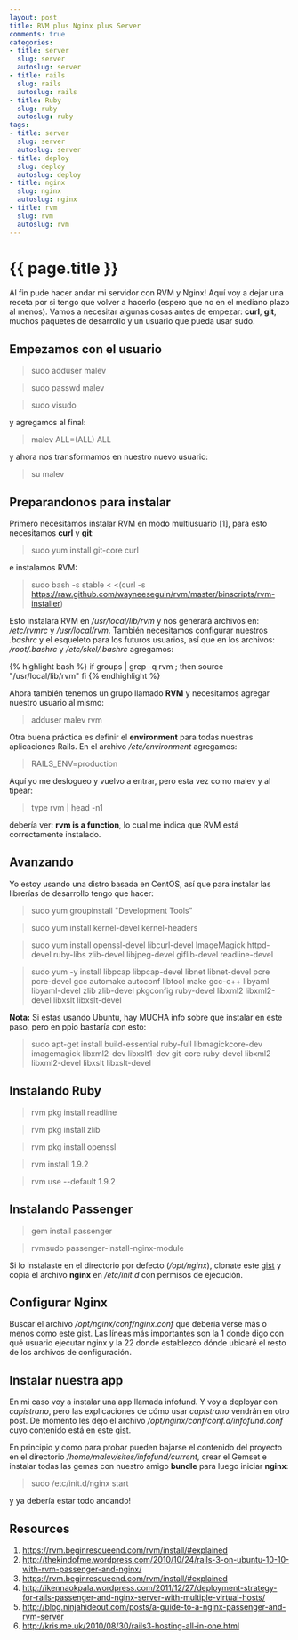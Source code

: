 ```yaml
--- 
layout: post
title: RVM plus Nginx plus Server
comments: true
categories: 
- title: server
  slug: server
  autoslug: server
- title: rails
  slug: rails
  autoslug: rails
- title: Ruby
  slug: ruby
  autoslug: ruby
tags:
- title: server
  slug: server
  autoslug: server
- title: deploy
  slug: deploy
  autoslug: deploy
- title: nginx
  slug: nginx
  autoslug: nginx
- title: rvm
  slug: rvm
  autoslug: rvm
---
```

{{ page.title }}
================
Al fin pude hacer andar mi servidor con RVM y Nginx! Aquí voy a dejar una receta por si tengo que volver a hacerlo (espero que no en el mediano plazo al menos).
Vamos a necesitar algunas cosas antes de empezar: **curl**, **git**, muchos paquetes de desarrollo y un usuario que pueda usar sudo.

## Empezamos con el usuario

> sudo adduser malev

> sudo passwd malev

> sudo visudo

y agregamos al final:

> malev ALL=(ALL) ALL

y ahora nos transformamos en nuestro nuevo usuario:

> su malev

## Preparandonos para instalar
Primero necesitamos instalar RVM en modo multiusuario [1], para esto necesitamos **curl** y **git**:

> sudo yum install git-core curl

e instalamos RVM:

> sudo bash -s stable < <(curl -s https://raw.github.com/wayneeseguin/rvm/master/binscripts/rvm-installer)

Esto instalara RVM en */usr/local/lib/rvm* y nos generará archivos en: */etc/rvmrc* y */usr/local/rvm*. También necesitamos configurar nuestros *.bashrc* y el esqueleto para los futuros usuarios, así que en los archivos: */root/.bashrc* y */etc/skel/.bashrc* agregamos:

{% highlight bash %}
if groups | grep -q rvm ; then
  source "/usr/local/lib/rvm"
fi
{% endhighlight %}

Ahora también tenemos un grupo llamado **RVM** y necesitamos agregar nuestro usuario al mismo:

> adduser malev rvm

Otra buena práctica es definir el **environment** para todas nuestras aplicaciones Rails. En el archivo */etc/environment* agregamos:

> RAILS_ENV=production

Aquí yo me deslogueo y vuelvo a entrar, pero esta vez como malev y al tipear:

> type rvm | head -n1

debería ver: **rvm is a function**, lo cual me indica que RVM está correctamente instalado.

## Avanzando

Yo estoy usando una distro basada en CentOS, así que para instalar las librerías de desarrollo tengo que hacer:

> sudo yum groupinstall "Development Tools"

> sudo yum install kernel-devel kernel-headers

> sudo yum install openssl-devel libcurl-devel ImageMagick httpd-devel ruby-libs zlib-devel libjpeg-devel giflib-devel readline-devel

> sudo yum -y install libpcap libpcap-devel libnet libnet-devel pcre pcre-devel gcc automake autoconf libtool make gcc-c++ libyaml libyaml-devel zlib zlib-devel pkgconfig ruby-devel libxml2 libxml2-devel libxslt libxslt-devel

**Nota:** Si estas usando Ubuntu, hay MUCHA info sobre que instalar en este paso, pero en ppio bastaría con esto:

> sudo apt-get install build-essential ruby-full libmagickcore-dev imagemagick libxml2-dev libxslt1-dev git-core ruby-devel libxml2 libxml2-devel libxslt libxslt-devel

## Instalando Ruby

> rvm pkg install readline 

> rvm pkg install zlib

> rvm pkg install openssl

> rvm install 1.9.2

> rvm use --default 1.9.2

## Instalando Passenger

> gem install passenger

> rvmsudo passenger-install-nginx-module

Si lo instalaste en el directorio por defecto (*/opt/nginx*), clonate este [gist](https://gist.github.com/1918419) y copia el archivo **nginx** en */etc/init.d* con permisos de ejecución.

## Configurar Nginx

Buscar el archivo */opt/nginx/conf/nginx.conf* que debería verse más o menos como este [gist](https://gist.github.com/1918436). Las líneas más importantes son la 1 donde digo con qué usuario ejecutar nginx y la 22 donde establezco dónde ubicaré el resto de los archivos de configuración.

## Instalar nuestra app

En mi caso voy a instalar una app llamada infofund. Y voy a deployar con *capistrano*, pero las explicaciones de cómo usar *capistrano* vendrán en otro post. De momento les dejo el archivo */opt/nginx/conf/conf.d/infofund.conf* cuyo contenido está en este [gist](https://gist.github.com/2339504).

En principio y como para probar pueden bajarse el contenido del proyecto en el directorio */home/malev/sites/infofund/current*, crear el Gemset e instalar todas las gemas con nuestro amigo **bundle** para luego iniciar **nginx**:

> sudo /etc/init.d/nginx start

y ya debería estar todo andando!

Resources
---------

1. https://rvm.beginrescueend.com/rvm/install/#explained
2. http://thekindofme.wordpress.com/2010/10/24/rails-3-on-ubuntu-10-10-with-rvm-passenger-and-nginx/
3. https://rvm.beginrescueend.com/rvm/install/#explained
4. http://ikennaokpala.wordpress.com/2011/12/27/deployment-strategy-for-rails-passenger-and-nginx-server-with-multiple-virtual-hosts/
5. http://blog.ninjahideout.com/posts/a-guide-to-a-nginx-passenger-and-rvm-server
6. http://kris.me.uk/2010/08/30/rails3-hosting-all-in-one.html


